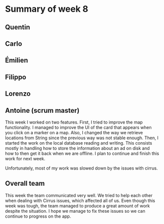 # Summary of week 8

## Quentin

## Carlo

## Émilien

## Filippo

## Lorenzo

## Antoine (scrum master)

This week I worked on two features. First, I tried to improve the map functionality. I managed to improve the UI of the card that appears when you click on a marker on a map. Also, I changed the way we retrieve locations from String since the previous way was not stable enough. Then, I started the work on the local database reading and writing. This consists mostly in handling how to store the information about an ad on disk and how to then get it back when we are offline. I plan to continue and finish this work for next week.

Unfortunately, most of my work was slowed down by the issues with cirrus.

## Overall team

This week the team communicated very well. We tried to help each other when dealing with Cirrus issues, which affected all of us. Even though this week was tough, the team managed to produce a great amount of work despite the situation. I hope we manage to fix these issues so we can continue to progress on the app.
